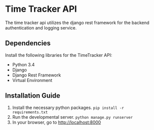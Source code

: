 # Time Tracker API
The time tracker api utilizes the django rest framework for the backend authentication and logging service.

## Dependencies
Install the following libraries for the TimeTracker API:
- Python 3.4
- Django
- Django Rest Framework
- Virtual Environment

## Installation Guide
1. Install the necessary python packages. ```pip install -r requirements.txt```
2. Run the developmental server. ```python manage.py runserver```
3. In your browser, go to [http://localhost:8000](http://localhost:8000)
